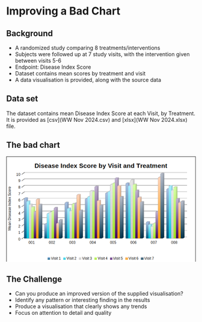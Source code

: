 Improving a Bad Chart
=====================

## Background

- A randomized study comparing 8 treatments/interventions
- Subjects were followed up at 7 study visits, with the intervention given between visits 5-6
- Endpoint: Disease Index Score
- Dataset contains mean scores by treatment and visit
- A data visualisation is provided, along with the source data

## Data set

The dataset contains mean Disease Index Score at each Visit, by Treatment. It is provided as [csv](WW Nov 2024.csv) and [xlsx](WW Nov 2024.xlsx) file.

## The bad chart

![](bad_chart.png)

## The Challenge

- Can you produce an improved version of the supplied visualisation?
- Identify any pattern or interesting finding in the results
- Produce a visualisation that clearly shows any trends
- Focus on attention to detail and quality